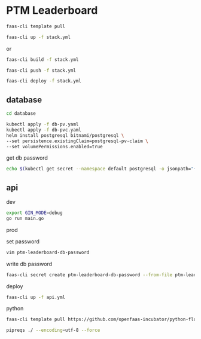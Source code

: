 PTM Leaderboard
===

```sh
faas-cli template pull

faas-cli up -f stack.yml
```

or

```sh
faas-cli build -f stack.yml

faas-cli push -f stack.yml

faas-cli deploy -f stack.yml
```

## database

```bash
cd database
```

```bash
kubectl apply -f db-pv.yaml
kubectl apply -f db-pvc.yaml
helm install postgresql bitnami/postgresql \
--set persistence.existingClaim=postgresql-pv-claim \
--set volumePermissions.enabled=true
```

get db password
```bash
echo $(kubectl get secret --namespace default postgresql -o jsonpath="{.data.postgresql-password}" | base64 --decode)
```

## api

dev

```bash
export GIN_MODE=debug
go run main.go
```

prod

set password

```bash
vim ptm-leaderboard-db-password
```

write db password


```bash
faas-cli secret create ptm-leaderboard-db-password --from-file ptm-leaderboard-db-password
```

deploy

```bash
faas-cli up -f api.yml
```


python

```bash
faas-cli template pull https://github.com/openfaas-incubator/python-flask-template
```

```bash
pipreqs ./ --encoding=utf-8 --force
```